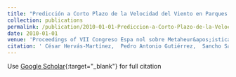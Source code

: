 ```yaml
---
title: "Predicción a Corto Plazo de la Velocidad del Viento en Parques Eólicos Mediante Redes Evolutivas de Unidades Producto"
collection: publications
permalink: /publication/2010-01-01-Prediccion-a-Corto-Plazo-de-la-Velocidad-del-Viento-en-Parques-Eolicos-Mediante-Redes-Evolutivas-de-Unidades-Producto
date: 2010-01-01
venue: 'Proceedings of VII Congreso Espa nol sobre Metaheur&apos;isticas and Algoritmos Evolutivos y Bioinspirados (MAEB2010)'
citation: ' César Hervás-Martínez,  Pedro Antonio Gutiérrez,  Sancho Salcedo-Sanz,  E. Ortíz García,  A. Portilla Figueras,  L. Prieto, &quot;Predicción a Corto Plazo de la Velocidad del Viento en Parques Eólicos Mediante Redes Evolutivas de Unidades Producto.&quot; Proceedings of VII Congreso Espa nol sobre Metaheur&amp;apos;isticas and Algoritmos Evolutivos y Bioinspirados (MAEB2010), Vol. (), 2010, pp. 235-242.'
---
```

Use [Google Scholar](https://scholar.google.com/scholar?q=Predicci&#x27;on+a+Corto+Plazo+de+la+Velocidad+del+Viento+en+Parques+E&#x27;olicos+Mediante+Redes+Evolutivas+de+Unidades+Producto){:target="_blank"} for full citation